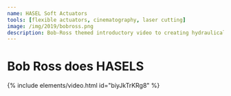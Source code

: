 ```yaml
---
name: HASEL Soft Actuators
tools: [flexible actuators, cinematography, laser cutting]
image: /img/2019/bobross.png
description: Bob-Ross themed introductory video to creating hydraulically amplified self-healing electro-static actuators 
---
```


# Bob Ross does HASELS

{% include elements/video.html id="biyJkTrKRg8" %}




